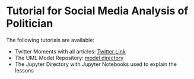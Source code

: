 # Tutorial for Social Media Analysis of Politician

The following tutorials are available:

* Twitter Moments with all articles: [Twitter Link](https://twitter.com/i/moments/1092507080307720193)
* The UML Model Repository: [model directory](model/README.md)
* The Jupyter Directory with Jupyter Notebooks used to explain the lessons